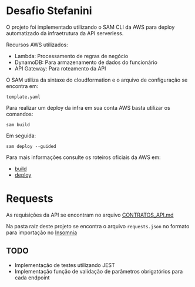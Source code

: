# Desafio Stefanini

O projeto foi implementado utilizando o SAM CLI da AWS para deploy automatizado da infraetrutura da API serverless.

Recursos AWS utilizados:
- Lambda: Processamento de regras de negócio
- DynamoDB: Para armazenamento de dados do funcionário
- API Gateway: Para roteamento da API


O SAM utiliza da sintaxe do cloudformation e o arquivo de configuração se encontra em:

``
template.yaml
``

Para realizar um deploy da infra em sua conta AWS basta utilizar os comandos:

```
sam build
```
Em seguida:
```
sam deploy --guided
```

Para mais informações consulte os roteiros oficiais da AWS em:
* [build](https://cicd.serverlessworkshops.io/javascript/manualdeploy/build.html)
* [deploy](https://cicd.serverlessworkshops.io/javascript/manualdeploy/deploy.html)

# Requests
As requisições da API se encontram no arquivo [CONTRATOS_API.md](./CONTRATOS_API.md)

Na pasta raíz deste projeto se encontra o arquivo ``requests.json`` no formato para importação no [Insomnia](https://insomnia.rest/download)

## TODO
- Implementação de testes utilizando JEST
- Implementação função de validação de parâmetros obrigatórios para cada endpoint